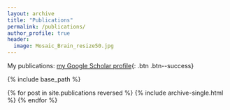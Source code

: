 ```yaml
---
layout: archive
title: "Publications"
permalink: /publications/
author_profile: true
header:
  image: Mosaic_Brain_resize50.jpg
---
```



  My publications: [my Google Scholar profile](https://scholar.google.com/citations?user=ug8CnQUAAAAJ&hl=en){: .btn .btn--success}


{% include base_path %}

{% for post in site.publications reversed %}
  {% include archive-single.html %}
{% endfor %}
